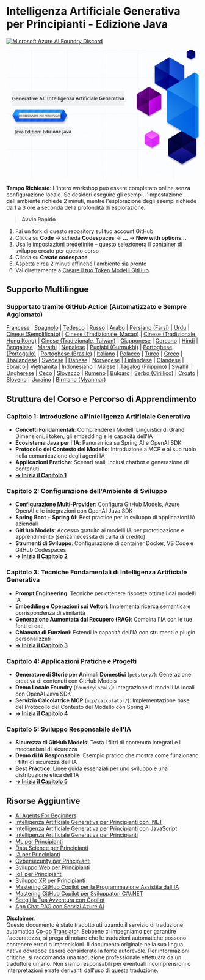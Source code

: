 <!--
CO_OP_TRANSLATOR_METADATA:
{
  "original_hash": "a49b35508745c032a0033d914df7901b",
  "translation_date": "2025-07-25T09:23:44+00:00",
  "source_file": "README.md",
  "language_code": "it"
}
-->
# Intelligenza Artificiale Generativa per Principianti - Edizione Java
[![Microsoft Azure AI Foundry Discord](https://dcbadge.limes.pink/api/server/ByRwuEEgH4)](https://discord.com/invite/ByRwuEEgH4)

![Intelligenza Artificiale Generativa per Principianti - Edizione Java](../../translated_images/beg-genai-series.61edc4a6b2cc54284fa2d70eda26dc0ca2669e26e49655b842ea799cd6e16d2a.it.png)

**Tempo Richiesto**: L'intero workshop può essere completato online senza configurazione locale. Se desideri eseguire gli esempi, l'impostazione dell'ambiente richiede 2 minuti, mentre l'esplorazione degli esempi richiede da 1 a 3 ore a seconda della profondità di esplorazione.

> **Avvio Rapido**

1. Fai un fork di questo repository sul tuo account GitHub
2. Clicca su **Code** → scheda **Codespaces** → **...** → **New with options...**
3. Usa le impostazioni predefinite – questo selezionerà il container di sviluppo creato per questo corso
4. Clicca su **Create codespace**
5. Aspetta circa 2 minuti affinché l'ambiente sia pronto
6. Vai direttamente a [Creare il tuo Token Modelli GitHub](./02-SetupDevEnvironment/README.md#step-2-create-a-github-personal-access-token)

## Supporto Multilingue

### Supportato tramite GitHub Action (Automatizzato e Sempre Aggiornato)

[Francese](../fr/README.md) | [Spagnolo](../es/README.md) | [Tedesco](../de/README.md) | [Russo](../ru/README.md) | [Arabo](../ar/README.md) | [Persiano (Farsi)](../fa/README.md) | [Urdu](../ur/README.md) | [Cinese (Semplificato)](../zh/README.md) | [Cinese (Tradizionale, Macao)](../mo/README.md) | [Cinese (Tradizionale, Hong Kong)](../hk/README.md) | [Cinese (Tradizionale, Taiwan)](../tw/README.md) | [Giapponese](../ja/README.md) | [Coreano](../ko/README.md) | [Hindi](../hi/README.md) | [Bengalese](../bn/README.md) | [Marathi](../mr/README.md) | [Nepalese](../ne/README.md) | [Punjabi (Gurmukhi)](../pa/README.md) | [Portoghese (Portogallo)](../pt/README.md) | [Portoghese (Brasile)](../br/README.md) | [Italiano](./README.md) | [Polacco](../pl/README.md) | [Turco](../tr/README.md) | [Greco](../el/README.md) | [Thailandese](../th/README.md) | [Svedese](../sv/README.md) | [Danese](../da/README.md) | [Norvegese](../no/README.md) | [Finlandese](../fi/README.md) | [Olandese](../nl/README.md) | [Ebraico](../he/README.md) | [Vietnamita](../vi/README.md) | [Indonesiano](../id/README.md) | [Malese](../ms/README.md) | [Tagalog (Filippino)](../tl/README.md) | [Swahili](../sw/README.md) | [Ungherese](../hu/README.md) | [Ceco](../cs/README.md) | [Slovacco](../sk/README.md) | [Rumeno](../ro/README.md) | [Bulgaro](../bg/README.md) | [Serbo (Cirillico)](../sr/README.md) | [Croato](../hr/README.md) | [Sloveno](../sl/README.md) | [Ucraino](../uk/README.md) | [Birmano (Myanmar)](../my/README.md)

## Struttura del Corso e Percorso di Apprendimento

### **Capitolo 1: Introduzione all'Intelligenza Artificiale Generativa**
- **Concetti Fondamentali**: Comprendere i Modelli Linguistici di Grandi Dimensioni, i token, gli embedding e le capacità dell'IA
- **Ecosistema Java per l'IA**: Panoramica su Spring AI e OpenAI SDK
- **Protocollo del Contesto del Modello**: Introduzione a MCP e al suo ruolo nella comunicazione degli agenti IA
- **Applicazioni Pratiche**: Scenari reali, inclusi chatbot e generazione di contenuti
- **[→ Inizia il Capitolo 1](./01-IntroToGenAI/README.md)**

### **Capitolo 2: Configurazione dell'Ambiente di Sviluppo**
- **Configurazione Multi-Provider**: Configura GitHub Models, Azure OpenAI e le integrazioni con OpenAI Java SDK
- **Spring Boot + Spring AI**: Best practice per lo sviluppo di applicazioni IA aziendali
- **GitHub Models**: Accesso gratuito ai modelli IA per prototipazione e apprendimento (senza necessità di carta di credito)
- **Strumenti di Sviluppo**: Configurazione di container Docker, VS Code e GitHub Codespaces
- **[→ Inizia il Capitolo 2](./02-SetupDevEnvironment/README.md)**

### **Capitolo 3: Tecniche Fondamentali di Intelligenza Artificiale Generativa**
- **Prompt Engineering**: Tecniche per ottenere risposte ottimali dai modelli IA
- **Embedding e Operazioni sui Vettori**: Implementa ricerca semantica e corrispondenza di similarità
- **Generazione Aumentata dal Recupero (RAG)**: Combina l'IA con le tue fonti di dati
- **Chiamata di Funzioni**: Estendi le capacità dell'IA con strumenti e plugin personalizzati
- **[→ Inizia il Capitolo 3](./03-CoreGenerativeAITechniques/README.md)**

### **Capitolo 4: Applicazioni Pratiche e Progetti**
- **Generatore di Storie per Animali Domestici** (`petstory/`): Generazione creativa di contenuti con GitHub Models
- **Demo Locale Foundry** (`foundrylocal/`): Integrazione di modelli IA locali con OpenAI Java SDK
- **Servizio Calcolatrice MCP** (`mcp/calculator/`): Implementazione base del Protocollo del Contesto del Modello con Spring AI
- **[→ Inizia il Capitolo 4](./04-PracticalSamples/README.md)**

### **Capitolo 5: Sviluppo Responsabile dell'IA**
- **Sicurezza di GitHub Models**: Testa i filtri di contenuto integrati e i meccanismi di sicurezza
- **Demo di IA Responsabile**: Esempio pratico che mostra come funzionano i filtri di sicurezza dell'IA
- **Best Practice**: Linee guida essenziali per uno sviluppo e una distribuzione etica dell'IA
- **[→ Inizia il Capitolo 5](./05-ResponsibleGenAI/README.md)**

## Risorse Aggiuntive

- [AI Agents For Beginners](https://github.com/microsoft/ai-agents-for-beginners)
- [Intelligenza Artificiale Generativa per Principianti con .NET](https://github.com/microsoft/Generative-AI-for-beginners-dotnet)
- [Intelligenza Artificiale Generativa per Principianti con JavaScript](https://github.com/microsoft/generative-ai-with-javascript)
- [Intelligenza Artificiale Generativa per Principianti](https://github.com/microsoft/generative-ai-for-beginners)
- [ML per Principianti](https://aka.ms/ml-beginners)
- [Data Science per Principianti](https://aka.ms/datascience-beginners)
- [IA per Principianti](https://aka.ms/ai-beginners)
- [Cybersecurity per Principianti](https://github.com/microsoft/Security-101)
- [Sviluppo Web per Principianti](https://aka.ms/webdev-beginners)
- [IoT per Principianti](https://aka.ms/iot-beginners)
- [Sviluppo XR per Principianti](https://github.com/microsoft/xr-development-for-beginners)
- [Mastering GitHub Copilot per la Programmazione Assistita dall'IA](https://aka.ms/GitHubCopilotAI)
- [Mastering GitHub Copilot per Sviluppatori C#/.NET](https://github.com/microsoft/mastering-github-copilot-for-dotnet-csharp-developers)
- [Scegli la Tua Avventura con Copilot](https://github.com/microsoft/CopilotAdventures)
- [App Chat RAG con Servizi Azure AI](https://github.com/Azure-Samples/azure-search-openai-demo-java)

**Disclaimer**:  
Questo documento è stato tradotto utilizzando il servizio di traduzione automatica [Co-op Translator](https://github.com/Azure/co-op-translator). Sebbene ci impegniamo per garantire l'accuratezza, si prega di notare che le traduzioni automatiche possono contenere errori o imprecisioni. Il documento originale nella sua lingua nativa dovrebbe essere considerato la fonte autorevole. Per informazioni critiche, si raccomanda una traduzione professionale effettuata da un traduttore umano. Non siamo responsabili per eventuali incomprensioni o interpretazioni errate derivanti dall'uso di questa traduzione.